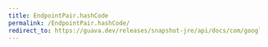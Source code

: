 ```yaml
---
title: EndpointPair.hashCode
permalink: /EndpointPair.hashCode/
redirect_to: https://guava.dev/releases/snapshot-jre/api/docs/com/google/common/graph/EndpointPair.html#hashCode--
---
```

